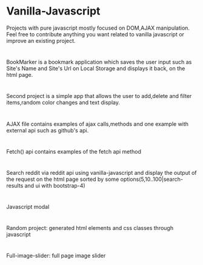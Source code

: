 # Vanilla-Javascript 
Projects with pure javascript mostly focused on DOM,AJAX manipulation.  
Feel free to contribute anything you want related to vanilla javascript or improve an existing project.
#
BookMarker is a bookmark application which saves the user input such as Site's Name and Site's Url on Local Storage
and displays it back, on the html page.
#
Second project is a simple app that allows the user to add,delete and filter items,random color changes and text display.
#
AJAX file contains examples of ajax calls,methods and one example with external api such as github's api.
#
Fetch() api contains examples of the fetch api method
#
Search reddit via reddit api using vanilla-javascript and display the output of the request on the html page sorted by some options(5,10..100|search-results and ui with bootstrap-4)  
#
Javascript modal
#
Random project: generated html elements and css classes through javascript
#
Full-image-slider: full page image slider 
